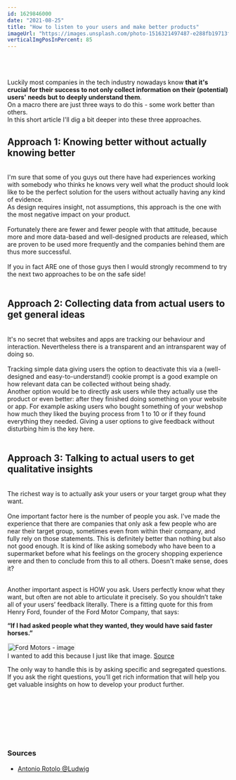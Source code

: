 ```yaml
---
id: 1629846000
date: "2021-08-25"
title: "How to listen to your users and make better products"
imageUrl: "https://images.unsplash.com/photo-1516321497487-e288fb19713f?ixid=MnwxMjA3fDB8MHxwaG90by1wYWdlfHx8fGVufDB8fHx8&ixlib=rb-1.2.1&auto=format&fit=crop&w=2100&q=80"
verticalImgPosInPercent: 85
---
```

<br />
<br />
<br />
Luckily most companies in the tech industry nowadays know <strong>that it's crucial for their success to not only collect information on their (potential) users' needs but to deeply understand them</strong>.
<br />
On a macro there are just three ways to do this - some work better than others.
<br />
In this short article I'll dig a bit deeper into these three approaches.

## Approach 1: Knowing better without actually knowing better
<br />
I'm sure that some of you guys out there have had experiences working with somebody who thinks he knows very well what the product should look like to be the perfect solution for the users without actually having any kind of evidence. 
<br />
As design requires insight, not assumptions, this approach is the one with the most negative impact on your product. 
<br /><br />
Fortunately there are fewer and fewer people with that attitude, because more and more data-based and well-designed products are released, which are proven to be used more frequently and the companies behind them are thus more successful. 
<br /><br />
If you in fact ARE one of those guys then I would strongly recommend to try the next two approaches to be on the safe side!
<br /><br />

## Approach 2: Collecting data from actual users to get general ideas
<br />
It's no secret that websites and apps are tracking our behaviour and interaction. Nevertheless there is a transparent and an intransparent way of doing so. 
<br /><br />
Tracking simple data giving users the option to deactivate this via a (well-designed and easy-to-understand!) cookie prompt is a good example on how relevant data can be collected without being shady. 
<br />
Another option would be to directly ask users while they actually use the product or even better: after they finished doing something on your website or app. For example asking users who bought something of your webshop how much they liked the buying process from 1 to 10 or if they found everything they needed. Giving a user options to give feedback without disturbing him is the key here. 
<br /><br />

## Approach 3: Talking to actual users to get qualitative insights
<br />
The richest way is to actually ask your users or your target group what they want. 
<br /><br />
One important factor here is the number of people you ask. I've made the experience that there are companies that only ask a few people who are near their target group, sometimes even from within their company, and fully rely on those statements. This is definitely better than nothing but also not good enough. It is kind of like asking somebody who have been to a supermarket before what his feelings on the grocery shopping experience were and then to conclude from this to all others. Doesn't make sense, does it?
<br /><br />

Another important aspect is HOW you ask. Users perfectly know what they want, but often are not able to articulate it precisely. So you shouldn’t take all of your users’ feedback literally. There is a fitting quote for this from Henry Ford, founder of the Ford Motor Company, that says:

**“If I had asked people what they wanted, they would have said faster horses.”**

<img style="border: 2px solid #efefef;" src="http://uxmag.com/sites/default/files/Uxmag-articles/2021-Articles/HowWeListenedtoOurUsers/1_6C21-L8-MfKqHsY8XSukiw.jpeg" alt="Ford Motors - image" />

<figcaption>I wanted to add this because I just like that image. <a href="https://uxmag.com/articles/how-we-listened-to-our-users-and-made-a-better-product">Source</a></figcaption>


The only way to handle this is by asking specific and segregated questions. If you ask the right questions, you’ll get rich information that will help you get valuable insights on how to develop your product further.

<br /><br /><br /><br /><br /><br />

### Sources

* [Antonio Rotolo @Ludwig](https://ludwig.guru/blog/the-story-of-how-we-listened-to-our-users-and-made-a-better-product/)